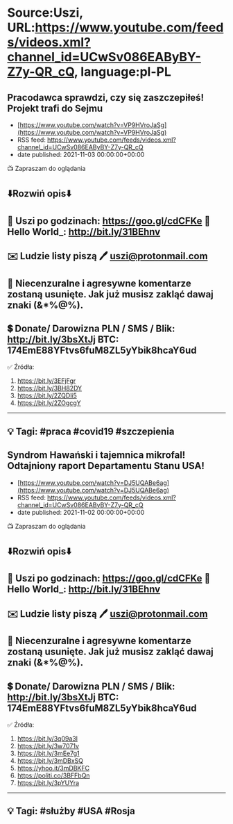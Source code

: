 # Source:Uszi, URL:https://www.youtube.com/feeds/videos.xml?channel_id=UCwSv086EAByBY-Z7y-QR_cQ, language:pl-PL

## Pracodawca sprawdzi, czy się zaszczepiłeś! Projekt trafi do Sejmu
 - [https://www.youtube.com/watch?v=VP9HVroJaSg](https://www.youtube.com/watch?v=VP9HVroJaSg)
 - RSS feed: https://www.youtube.com/feeds/videos.xml?channel_id=UCwSv086EAByBY-Z7y-QR_cQ
 - date published: 2021-11-03 00:00:00+00:00

📺 Zapraszam do oglądania

⬇️Rozwiń opis⬇️
------------------------------------------------------------
👀 Uszi po godzinach: https://goo.gl/cdCFKe
👀 Hello World_: http://bit.ly/31BEhnv
------------------------------------------------------------
✉️ Ludzie listy piszą 
🖊️ uszi@protonmail.com
------------------------------------------------------------
👺 Niecenzuralne i agresywne komentarze zostaną usunięte.  Jak już musisz zakląć dawaj znaki (&*%@%).
------------------------------------------------------------
💲 Donate/ Darowizna
PLN / SMS / Blik: http://bit.ly/3bsXtJj
BTC: 174EmE88YFtvs6fuM8ZL5yYbik8hcaY6ud
-------------------------------------------------------------
✅ Źródła:
1. https://bit.ly/3EFjFgr
2. https://bit.ly/3BH82DY
3. https://bit.ly/2ZQDli5
4. https://bit.ly/2ZOgcgY
---------------------------------------------------------------
💡 Tagi: #praca #covid19 #szczepienia
--------------------------------------------------------------

## Syndrom Hawański i tajemnica mikrofal! Odtajniony raport Departamentu Stanu USA!
 - [https://www.youtube.com/watch?v=DJ5UQABe6ag](https://www.youtube.com/watch?v=DJ5UQABe6ag)
 - RSS feed: https://www.youtube.com/feeds/videos.xml?channel_id=UCwSv086EAByBY-Z7y-QR_cQ
 - date published: 2021-11-02 00:00:00+00:00

📺 Zapraszam do oglądania

⬇️Rozwiń opis⬇️
------------------------------------------------------------
👀 Uszi po godzinach: https://goo.gl/cdCFKe
👀 Hello World_: http://bit.ly/31BEhnv
------------------------------------------------------------
✉️ Ludzie listy piszą 
🖊️ uszi@protonmail.com
------------------------------------------------------------
👺 Niecenzuralne i agresywne komentarze zostaną usunięte.  Jak już musisz zakląć dawaj znaki (&*%@%).
------------------------------------------------------------
💲 Donate/ Darowizna
PLN / SMS / Blik: http://bit.ly/3bsXtJj
BTC: 174EmE88YFtvs6fuM8ZL5yYbik8hcaY6ud
-------------------------------------------------------------
✅ Źródła:
1. https://bit.ly/3q09a3l
2. https://bit.ly/3w7071v
3. https://bit.ly/3mEe7g1
4. https://bit.ly/3mDBxSQ
5. https://yhoo.it/3mDBKFC
6. https://politi.co/3BFFbQn
7. https://bit.ly/3pYUYra
---------------------------------------------------------------
💡 Tagi: #służby #USA #Rosja
--------------------------------------------------------------

